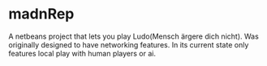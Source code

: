 # madnRep
 
A netbeans project that lets you play Ludo(Mensch ärgere dich nicht). Was originally designed to have networking features. In its current state only features local play with human players or ai.
